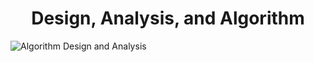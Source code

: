 <center>

# Design, Analysis, and Algorithm

</center>

![Algorithm Design and Analysis](https://techvidvan.com/tutorials/wp-content/uploads/sites/2/2021/06/Algorithm-Design-and-Analysis.jpg)
